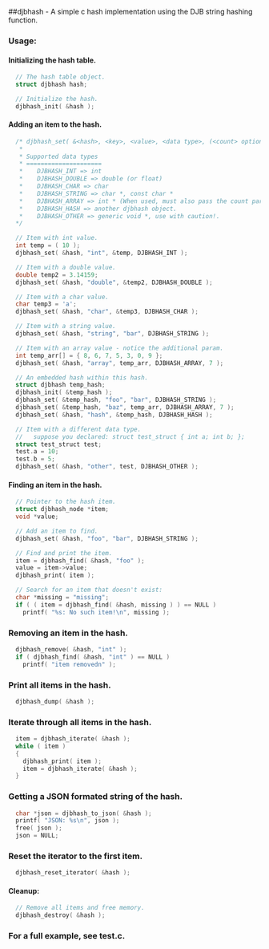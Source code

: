 ##djbhash - A simple c hash implementation using the DJB string hashing function.

### Usage:
#### Initializing the hash table.
```c
  // The hash table object.
  struct djbhash hash;

  // Initialize the hash.
  djbhash_init( &hash );
```

#### Adding an item to the hash.
```c
  /* djbhash_set( &<hash>, <key>, <value>, <data type>, (<count> optional).
   *
   * Supported data types
   * =====================
   *    DJBHASH_INT => int
   *    DJBHASH_DOUBLE => double (or float)
   *    DJBHASH_CHAR => char
   *    DJBHASH_STRING => char *, const char *
   *    DJBHASH_ARRAY => int * (When used, must also pass the count parameter)
   *    DJBHASH_HASH => another djbhash object.
   *    DJBHASH_OTHER => generic void *, use with caution!.
  */

  // Item with int value.
  int temp = ( 10 );
  djbhash_set( &hash, "int", &temp, DJBHASH_INT );

  // Item with a double value.
  double temp2 = 3.14159;
  djbhash_set( &hash, "double", &temp2, DJBHASH_DOUBLE );

  // Item with a char value.
  char temp3 = 'a';
  djbhash_set( &hash, "char", &temp3, DJBHASH_CHAR );

  // Item with a string value.
  djbhash_set( &hash, "string", "bar", DJBHASH_STRING );

  // Item with an array value - notice the additional param.
  int temp_arr[] = { 8, 6, 7, 5, 3, 0, 9 };
  djbhash_set( &hash, "array", temp_arr, DJBHASH_ARRAY, 7 );

  // An embedded hash within this hash.
  struct djbhash temp_hash;
  djbhash_init( &temp_hash );
  djbhash_set( &temp_hash, "foo", "bar", DJBHASH_STRING );
  djbhash_set( &temp_hash, "baz", temp_arr, DJBHASH_ARRAY, 7 );
  djbhash_set( &hash, "hash", &temp_hash, DJBHASH_HASH );

  // Item with a different data type.
  //   suppose you declared: struct test_struct { int a; int b; };
  struct test_struct test;
  test.a = 10;
  test.b = 5;
  djbhash_set( &hash, "other", test, DJBHASH_OTHER );
```

#### Finding an item in the hash.
```c
  // Pointer to the hash item.
  struct djbhash_node *item;
  void *value;

  // Add an item to find.
  djbhash_set( &hash, "foo", "bar", DJBHASH_STRING );

  // Find and print the item.
  item = djbhash_find( &hash, "foo" );
  value = item->value;
  djbhash_print( item );

  // Search for an item that doesn't exist:
  char *missing = "missing";
  if ( ( item = djbhash_find( &hash, missing ) ) == NULL )
    printf( "%s: No such item!\n", missing );
```

### Removing an item in the hash.
```c
  djbhash_remove( &hash, "int" );
  if ( djbhash_find( &hash, "int" ) == NULL )
    printf( "item removedn" );
```

### Print all items in the hash.
```c
  djbhash_dump( &hash );
```

### Iterate through all items in the hash.
```c
  item = djbhash_iterate( &hash );
  while ( item )
  {
    djbhash_print( item );
    item = djbhash_iterate( &hash );
  }
```

### Getting a JSON formated string of the hash.
```c
  char *json = djbhash_to_json( &hash );
  printf( "JSON: %s\n", json );
  free( json );
  json = NULL;
```

### Reset the iterator to the first item.
```c
  djbhash_reset_iterator( &hash );
```

#### Cleanup:
```c
  // Remove all items and free memory.
  djbhash_destroy( &hash );
```

### For a full example, see test.c.
